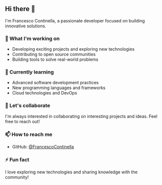 ## Hi there 👋

I'm Francesco Continella, a passionate developer focused on building innovative solutions.

### 🔭 What I'm working on
- Developing exciting projects and exploring new technologies
- Contributing to open source communities
- Building tools to solve real-world problems

### 🌱 Currently learning
- Advanced software development practices
- New programming languages and frameworks
- Cloud technologies and DevOps

### 👯 Let's collaborate
I'm always interested in collaborating on interesting projects and ideas. Feel free to reach out!

### 📫 How to reach me
- GitHub: [@FrancescoContinella](https://github.com/FrancescoContinella)

### ⚡ Fun fact
I love exploring new technologies and sharing knowledge with the community!
